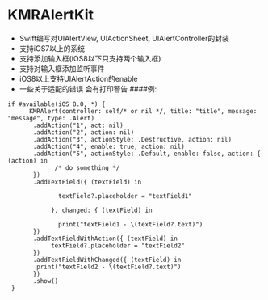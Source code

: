 # KMRAlertKit
- Swift编写对UIAlertView, UIActionSheet, UIAlertController的封装
- 支持iOS7以上的系统
- 支持添加输入框(iOS8以下只支持两个输入框)
- 支持对输入框添加监听事件
- iOS8以上支持UIAlertAction的enable
- 一些关于适配的错误 会有打印警告 
####例:
```
if #available(iOS 8.0, *) {
      KMRAlert(controller: self/* or nil */, title: "title", message: "message", type: .Alert)
       .addAction("1", act: nil)
       .addAction("2", action: nil)
       .addAction("3", actionStyle: .Destructive, action: nil)
       .addAction("4", enable: true, action: nil)
       .addAction("5", actionStyle: .Default, enable: false, action: { (action) in
             /* do something */       
       })
       .addTextField({ (textField) in
                    
              textField?.placeholder = "textField1"
                    
            }, changed: { (textField) in
                        
              print("textField1 - \(textField?.text)")
       })
       .addTextFieldWithAction({ (textField) in
            textField?.placeholder = "textField2"
       })
       .addTextFieldWithChanged({ (textField) in
        print("textField2 - \(textField?.text)")
       })
       .show()
 }
```
